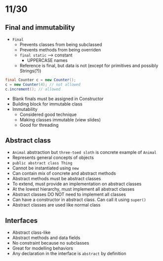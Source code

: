 # 11/30

## Final and immutability
- `Final`
  - Prevents classes from being subclassed
  - Prevents methods from being overriden
  - `final static` --> constant
    - UPPERCASE names
  - Reference is final, but data is not (except for primitives and possibly Strings(?))
```java
final Counter c = new Counter();
c = new Counter(4); // not allowed
c.increment(); // allowed
```
  - Blank finals must be assigned in Constructor
  - Building block for immutable class
- Immutability
  - Considered good technique
  - Making classes immutable (view slides)
  - Good for threading

## Abstract class
- `Animal` abstraction but `three-toed sloth` is concrete example of `Animal`
- Represents general concepts of objects
- `public abstract class Thing`
- Cannot be instantiated using `new`
- Can contain mix of concrete and abstract methods
- Abstract methods must be abstract classes
- To extend, must provide an implementation on abstract classes
- At the lowest hierarchy, must implement all abstract classes
- Abstract classes DO NOT need to implement all classes
- Can have a constructor in abstract class. Can call it using `super()`
- Abstract classes are used like normal class

## Interfaces
- Abstract class-like
- Abstract methods and data fields
- No constraint because no subclasses
- Great for modelling behaviors
- Any declaration in the interface is `abstract` by definition

